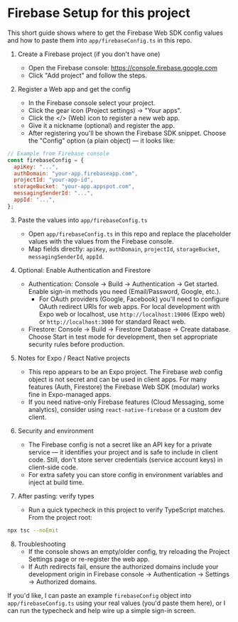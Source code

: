 # Firebase Setup for this project

This short guide shows where to get the Firebase Web SDK config values and how to paste them into `app/firebaseConfig.ts` in this repo.

1. Create a Firebase project (if you don't have one)

   - Open the Firebase console: https://console.firebase.google.com
   - Click "Add project" and follow the steps.

2. Register a Web app and get the config
   - In the Firebase console select your project.
   - Click the gear icon (Project settings) -> "Your apps".
   - Click the </> (Web) icon to register a new web app.
   - Give it a nickname (optional) and register the app.
   - After registering you'll be shown the Firebase SDK snippet. Choose the "Config" option (a plain object) — it looks like:

```js
// Example from Firebase console
const firebaseConfig = {
  apiKey: "...",
  authDomain: "your-app.firebaseapp.com",
  projectId: "your-app-id",
  storageBucket: "your-app.appspot.com",
  messagingSenderId: "...",
  appId: "...",
};
```

3. Paste the values into `app/firebaseConfig.ts`

   - Open `app/firebaseConfig.ts` in this repo and replace the placeholder values with the values from the Firebase console.
   - Map fields directly: `apiKey`, `authDomain`, `projectId`, `storageBucket`, `messagingSenderId`, `appId`.

4. Optional: Enable Authentication and Firestore

   - Authentication: Console -> Build -> Authentication -> Get started. Enable sign-in methods you need (Email/Password, Google, etc.).
     - For OAuth providers (Google, Facebook) you'll need to configure OAuth redirect URIs for web apps. For local development with Expo web or localhost, use `http://localhost:19006` (Expo web) or `http://localhost:3000` for standard React web.
   - Firestore: Console -> Build -> Firestore Database -> Create database. Choose Start in test mode for development, then set appropriate security rules before production.

5. Notes for Expo / React Native projects

   - This repo appears to be an Expo project. The Firebase _web_ config object is not secret and can be used in client apps. For many features (Auth, Firestore) the Firebase Web SDK (modular) works fine in Expo-managed apps.
   - If you need native-only Firebase features (Cloud Messaging, some analytics), consider using `react-native-firebase` or a custom dev client.

6. Security and environment

   - The Firebase config is not a secret like an API key for a private service — it identifies your project and is safe to include in client code. Still, don't store server credentials (service account keys) in client-side code.
   - For extra safety you can store config in environment variables and inject at build time.

7. After pasting: verify types
   - Run a quick typecheck in this project to verify TypeScript matches. From the project root:

```bash
npx tsc --noEmit
```

8. Troubleshooting
   - If the console shows an empty/older config, try reloading the Project Settings page or re-register the web app.
   - If Auth redirects fail, ensure the authorized domains include your development origin in Firebase console -> Authentication -> Settings -> Authorized domains.

If you'd like, I can paste an example `firebaseConfig` object into `app/firebaseConfig.ts` using your real values (you'd paste them here), or I can run the typecheck and help wire up a simple sign-in screen.
